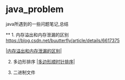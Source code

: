 # java_problem
java所遇到的一些问题笔记,总结

** 1. 内存溢出和内存泄漏的区别
      https://blog.csdn.net/buutterfly/article/details/6617375
     
  |[内存溢出和内存泄漏的区别](https://blog.csdn.net/buutterfly/article/details/6617375)|
   
   
   2. 多边形排序
   |[多边形顺时针排序](https://stackoverflow.com/questions/242404/sort-four-points-in-clockwise-order)|
   
   
   3. 二进制文件
